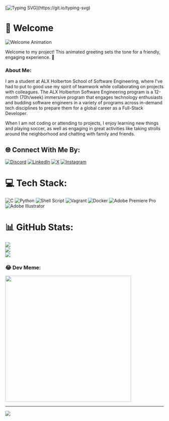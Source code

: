 [![Typing SVG](https://readme-typing-svg.demolab.com?font=Fira+Code&pause=1000&color=65C3F7&random=false&width=435&lines=Hello+There!!;Welcome+to+My+GitHub+Profile+😊;I'm+Khlifa+Elbad.)](https://git.io/typing-svg)

# 👋 Welcome

![Welcome Animation](https://media0.giphy.com/media/v1.Y2lkPTc5MGI3NjExOGNhYTh1Zml2OWhsNTR6OXd6OGZ5YTF2MHEwYXUwNnc3ZTV4YnAyYyZlcD12MV9pbnRlcm5hbF9naWZfYnlfaWQmY3Q9Zw/ddspjdVMuiIF5wQlto/giphy.gif)

Welcome to my project! This animated greeting sets the tone for a friendly, engaging experience. 🎉


### About Me:

I am a student at ALX Holberton School of Software Engineering, where I've had to put to good use my spirit of teamwork while collaborating on projects with colleagues. The ALX Holberton Software Engineering program is a 12-month (70h/week) immersive program that engages technology enthusiasts and budding software engineers in a variety of programs across in-demand tech disciplines to prepare them for a global career as a Full-Stack Developer.

When I am not coding or attending to projects, I enjoy learning new things and playing soccer, as well as engaging in great activities like taking strolls around the neighborhood and chatting with family and friends.

## 🌐 Connect With Me By:
[![Discord](https://img.shields.io/badge/Discord-%237289DA.svg?logo=discord&logoColor=white)](https://discord.gg/khlifaelbad) [![LinkedIn](https://img.shields.io/badge/LinkedIn-%230077B5.svg?logo=linkedin&logoColor=white)](https://linkedin.com/in/khlifaelbad) [![X](https://img.shields.io/badge/X-black.svg?logo=X&logoColor=white)](https://x.com/KhlifaEbad) [![Instagram](https://img.shields.io/badge/Instagram-%23E4405F.svg?logo=Instagram&logoColor=white)](https://instagram.com/khlifaelbad)

# 💻 Tech Stack:
![C](https://img.shields.io/badge/c-%2300599C.svg?style=for-the-badge&logo=c&logoColor=white) ![Python](https://img.shields.io/badge/python-3670A0?style=for-the-badge&logo=python&logoColor=ffdd54) ![Shell Script](https://img.shields.io/badge/shell_script-%23121011.svg?style=for-the-badge&logo=gnu-bash&logoColor=white) ![Vagrant](https://img.shields.io/badge/vagrant-%231563FF.svg?style=for-the-badge&logo=vagrant&logoColor=white) ![Docker](https://img.shields.io/badge/docker-%230db7ed.svg?style=for-the-badge&logo=docker&logoColor=white) ![Adobe Premiere Pro](https://img.shields.io/badge/Adobe%20Premiere%20Pro-9999FF.svg?style=for-the-badge&logo=Adobe%20Premiere%20Pro&logoColor=white) ![Adobe Illustrator](https://img.shields.io/badge/adobe%20illustrator-%23FF9A00.svg?style=for-the-badge&logo=adobe%20illustrator&logoColor=white) 

# 📊 GitHub Stats:
![](https://github-readme-stats.vercel.app/api?username=khlifaelbad&theme=radical&hide_border=false&include_all_commits=false&count_private=false)<br/>
![](https://github-readme-streak-stats.herokuapp.com/?user=khlifaelbad&theme=radical&hide_border=false)<br/>
![](https://github-readme-stats.vercel.app/api/top-langs/?username=khlifaelbad&theme=radical&hide_border=false&include_all_commits=false&count_private=false&layout=compact)


### 😂 Dev Meme:
<img src='https://randommeme-five.vercel.app/' style="height: 400px;"/>

---
[![](https://visitcount.itsvg.in/api?id=khlifaelbad&icon=9&color=1)](https://visitcount.itsvg.in)

<!-- Proudly created with GPRM ( https://gprm.itsvg.in ) -->
